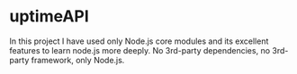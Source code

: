 # uptimeAPI
In this project I have used only Node.js core modules and its excellent features to learn node.js more deeply. No 3rd-party dependencies, no 3rd-party framework, only Node.js.


